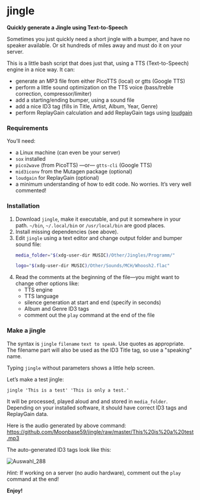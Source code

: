 # jingle

**Quickly generate a Jingle using Text-to-Speech**

Sometimes you just quickly need a short jingle with a bumper, and have no speaker available. Or sit hundreds of miles away and must do it on your server.

This is a little bash script that does just that, using a TTS (Text-to-Speech) engine in a nice way. It can:

- generate an MP3 file from either PicoTTS (local) or gtts (Google TTS)
- perform a little sound optimization on the TTS voice (bass/treble correction, compressor/limiter)
- add a starting/ending bumper, using a sound file
- add a nice ID3 tag (fills in Title, Artist, Album, Year, Genre)
- perform ReplayGain calculation and add ReplayGain tags using [loudgain](https://github.com/Moonbase59/loudgain)

### Requirements

You’ll need:

- a Linux machine (can even be your server)
- `sox` installed
- `pico2wave` (from PicoTTS) —or— `gtts-cli` (Google TTS)
- `mid3iconv` from the Mutagen package (optional)
- `loudgain` for ReplayGain (optional)
- a minimum understanding of how to edit code. No worries. It’s very well commented!

### Installation

1. Download `jingle`, make it executable, and put it somewhere in your path. `~/bin`, `~/.local/bin` or `/usr/local/bin` are good places.
2. Install missing dependencies (see above).
3. Edit `jingle` using a text editor and change output folder and bumper sound file:
   ```bash
   media_folder="$(xdg-user-dir MUSIC)/Other/Jingles/Programm/"
   ```
   ```bash
   logo="$(xdg-user-dir MUSIC)/Other/Sounds/MCH/Whoosh2.flac"
   ```
4. Read the comments at the beginning of the file—you might want to change other options like:
   - TTS engine
   - TTS language
   - silence generation at start and end (specify in seconds)
   - Album and Genre ID3 tags
   - comment out the `play` command at the end of the file

### Make a jingle

The syntax is `jingle` `filename` `text to speak`. Use quotes as appropriate. The filename part will also be used as the ID3 Title tag, so use a "speaking" name.

Typing `jingle` without parameters shows a little help screen.

Let’s make a test jingle:
```
jingle 'This is a test' 'This is only a test.'
```

It will be processed, played aloud and and stored in `media_folder`. Depending on your installed software, it should have correct ID3 tags and ReplayGain data.

Here is the audio generated by above command:  
https://github.com/Moonbase59/jingle/raw/master/This%20is%20a%20test.mp3

The auto-generated ID3 tags look like this:

![Auswahl_288](https://github.com/Moonbase59/jingle/assets/3706922/955387f9-e135-4f4d-96ef-962c258969f5)

_Hint:_ If working on a server (no audio hardware), comment out the `play` command at the end!

**Enjoy!**

